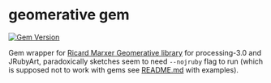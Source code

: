 # geomerative gem

[![Gem Version](https://badge.fury.io/rb/geomerative.svg)](https://badge.fury.io/rb/geomerative)

Gem wrapper for [Ricard Marxer Geomerative library][] for processing-3.0 and JRubyArt, paradoxically sketches seem to need `--nojruby` flag to run (which is supposed not to work with gems see [README.md][] with examples).

[README.md]:https://github.com/ruby-processing/geomerativegem/blob/master/examples/README.md
[Ricard Marxer Geomerative library]:https://github.com/rikrd/geomerative
